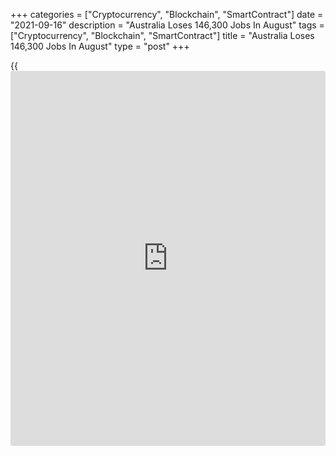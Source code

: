 +++
categories = ["Cryptocurrency", "Blockchain", "SmartContract"]
date = "2021-09-16"
description = "Australia Loses 146,300 Jobs In August"
tags = ["Cryptocurrency", "Blockchain", "SmartContract"]
title = "Australia Loses 146,300 Jobs In August"
type = "post"
+++

{{<iframe id="large-banner" src="https://www.bounty.group/#slide=26.0" width="100%" height="600" scrolling="no" style="border: 0px solid rgb(216, 221, 230); border-radius: 3px;">}}

The Australian [economy][1] parted ways with 146,300 jobs in August, the
Australian Bureau of Statistics said on Thursday.

That was well off from forecasts for the loss of 90,000 jobs following
the addition of 2,200 jobs in July.

68,000 full-time jobs were lost last month, while 78,200 part-time jobs
were lost.

The unemployment rate somehow fell to a seasonally adjusted 4.5 percent
versus forecasts for 4.9 percent and down from 4.6 percent in the
previous month.

The participation rate slipped to 65.2 percent, missing forecasts for
65.7 percent and down from 66.0 percent a month earlier.

For comments and feedback [contact](https://www.playgroundfx.com/contact/): editorial@rtt[news](https://www.letsplayfx.com/blog/forex-news-website/).com

[Economic News][1]

 **What parts of the world are seeing the best (and worst) economic
performances lately? Click[here][2] to check out our [Econ Scorecard][2]
and find out! See up-to-the-moment [ranking](https://www.playgroundfx.com/blog/crypto-exchange-ranking/)s for the best and worst
performers in [GDP][2], [unemployment rate][3], [inflation][4] and much
more.**

   1. www.rtt[news](https://www.letsplayfx.com/blog/forex-news-website/).com/Content/EconomicNews.aspx
   2. www.rtt[news](https://www.letsplayfx.com/blog/forex-news-website/).com/economic-scorecard/world-rank/GDP/highest-performance.aspx
   3. www.rtt[news](https://www.letsplayfx.com/blog/forex-news-website/).com/economic-scorecard/world-rank/unemployment-rate/lowest-performance.aspx
   4. www.rtt[news](https://www.letsplayfx.com/blog/forex-news-website/).com/economic-scorecard/world-rank/CPI/highest-performance.aspx